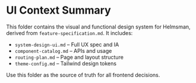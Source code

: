 # UI Context Summary

This folder contains the visual and functional design system for Helmsman, derived from `feature-specification.md`. It includes:

- `system-design-ui.md` – Full UX spec and IA
- `component-catalog.md` – APIs and usage
- `routing-plan.md` – Page and layout structure
- `theme-config.md` – Tailwind design tokens

Use this folder as the source of truth for all frontend decisions.
